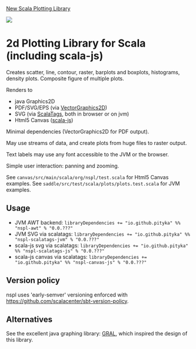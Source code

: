 [New Scala Plotting Library](https://pityka.github.io/nspl/)

[![](https://img.shields.io/maven-central/v/io.github.pityka/nspl-core_2.12.svg)](https://search.maven.org/search?q=g:io.github.pityka%20nspl)



# 2d Plotting Library for Scala (including scala-js)

Creates scatter, line, contour, raster, barplots and boxplots, histograms, density plots. Composite figure of multiple plots. 

Renders to
* java Graphics2D
* PDF/SVG/EPS (via [VectorGraphics2D](https://github.com/eseifert/vectorgraphics2d))
* SVG (via [ScalaTags](http://www.lihaoyi.com/scalatags/), both in browser or on jvm)
* Html5 Canvas ([scala-js](http://www.scala-js.org))

Minimal dependencies (VectorGraphics2D for PDF output).

May use streams of data, and create plots from huge files to raster output.

Text labels may use any font accessible to the JVM or the browser. 

Simple user interaction: panning and zooming.

See `canvas/src/main/scala/org/nspl/test.scala` for Html5 Canvas examples.
See `saddle/src/test/scala/plots/plots.test.scala` for JVM examples.

## Usage

* JVM AWT backend: `libraryDependencies += "io.github.pityka" %% "nspl-awt" % "0.0.???"`
* JVM SVG via scalatags: `libraryDependencies += "io.github.pityka" %% "nspl-scalatags-jvm" % "0.0.???"`
* scala-js svg via scalatags: `libraryDependencies += "io.github.pityka" %% "nspl-scalatags-js" % "0.0.???"` 
* scala-js canvas via scalatags: `libraryDependencies += "io.github.pityka" %% "nspl-canvas-js" % "0.0.???"` 

## Version policy

nspl uses 'early-semver' versioning enforced with https://github.com/scalacenter/sbt-version-policy. 

## Alternatives

See the excellent java graphing library: [GRAL](https://github.com/eseifert/gral), which inspired the design of this library.

